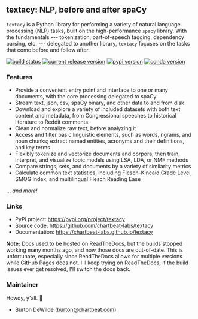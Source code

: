 ## textacy: NLP, before and after spaCy

`textacy` is a Python library for performing a variety of natural language
processing (NLP) tasks, built on the high-performance `spacy` library. With the
fundamentals --- tokenization, part-of-speech tagging, dependency parsing, etc. ---
delegated to another library, `textacy` focuses on the tasks that come before
and follow after.

[![build status](https://img.shields.io/travis/chartbeat-labs/textacy/master.svg?style=flat-square)](https://travis-ci.org/chartbeat-labs/textacy)
[![current release version](https://img.shields.io/github/release/chartbeat-labs/textacy.svg?style=flat-square)](https://github.com/chartbeat-labs/textacy/releases)
[![pypi version](https://img.shields.io/pypi/v/textacy.svg?style=flat-square)](https://pypi.python.org/pypi/textacy)
[![conda version](https://anaconda.org/conda-forge/textacy/badges/version.svg)](https://anaconda.org/conda-forge/textacy)

### Features

- Provide a convenient entry point and interface to one or many documents, with
  the core processing delegated to spaCy
- Stream text, json, csv, spaCy binary, and other data to and from disk
- Download and explore a variety of included datasets with both text content and
  metadata, from Congressional speeches to historical literature to Reddit comments
- Clean and normalize raw text, before analyzing it
- Access and filter basic linguistic elements, such as words, ngrams, and noun
  chunks; extract named entities, acronyms and their definitions, and key terms
- Flexibly tokenize and vectorize documents and corpora, then train, interpret,
  and visualize topic models using LSA, LDA, or NMF methods
- Compare strings, sets, and documents by a variety of similarity metrics
- Calculate common text statistics, including Flesch-Kincaid Grade Level,
  SMOG Index, and multilingual Flesch Reading Ease

... *and more!*


### Links

- PyPi project: https://pypi.org/project/textacy
- Source code: https://github.com/chartbeat-labs/textacy
- Documentation: https://chartbeat-labs.github.io/textacy

**Note:** Docs used to be hosted on ReadTheDocs, but the builds stopped working
many months ago, and now those docs are out-of-date. This is unfortunate, especially
since ReadTheDocs allows for multiple versions while GitHub Pages does not.
I'll keep trying on ReadTheDocs; if the build issues ever get resolved, I'll
switch the docs back.


### Maintainer

Howdy, y'all. 👋

- Burton DeWilde (<burton@chartbeat.com>)
